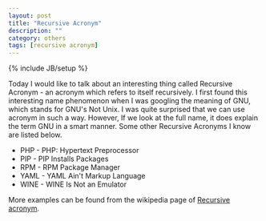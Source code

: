 ```yaml
---
layout: post
title: "Recursive Acronym"
description: ""
category: others
tags: [recursive acronym]
---
```

{% include JB/setup %}

Today I would like to talk about an interesting thing called Recursive Acronym - an acronym which refers to itself recursively. I first found this interesting name phenomenon when I was googling the meaning of GNU, which stands for GNU's Not Unix. I was quite surprised that we can use acronym in such a way. However, If we look at the full name, it does explain the term GNU in a smart manner. Some other Recursive Acronyms I know are listed below.

- PHP - PHP: Hypertext Preprocessor
- PIP - PIP Installs Packages
- RPM - RPM Package Manager
- YAML - YAML Ain't Markup Language
- WINE - WINE Is Not an Emulator

More examples can be found from the wikipedia page of [Recursive acronym](http://en.wikipedia.org/wiki/Recursive_acronym).
